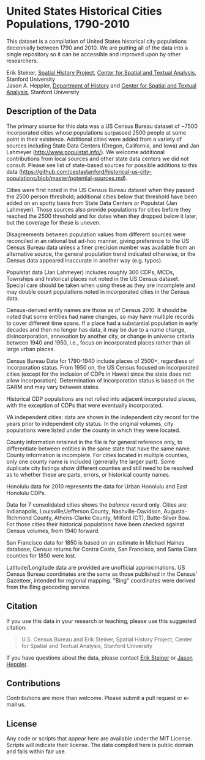 # United States Historical Cities Populations, 1790-2010

This dataset is a compilation of United States historical city populations decennially between 1790 and 2010. We are putting all of the data into a single repository so it can be accessible and improved upon by other researchers.

Erik Steiner, [Spatial History Project][], [Center for Spatial and Textual Analysis][], Stanford University  
Jason A. Heppler, [Department of History][] and [Center for Spatial and Textual Analysis][], Stanford University

## Description of the Data

The primary source for this data was a US Census Bureau dataset of ~7500 incorporated cities whose populations surpassed 2500 people at some point in their existence. Additional cities were added from a variety of sources including State Data Centers (Oregon, California, and Iowa) and Jan Lahmeyer (http://www.populstat.info/). We welcome additional contributions from local sources and other state data centers we did not consult. Please see list of state-based sources for possible additions to this data (https://github.com/cestastanford/historical-us-city-populations/blob/master/potential-sources.md).

Cities were first noted in the US Census Bureau dataset when they passed the 2500 person threshold; additional cities below that threshold have been added on an spotty basis from State Data Centers or Populstat (Jan Lahmeyer). Those sources also provide populations for cities before they reached the 2500 threshold and for dates when they dropped below it later, but the coverage for these is uneven.

Disagreements between population values from different sources were reconciled in an rational but ad-hoc manner, giving preference to the US Census Bureau data unless a finer precision number was available from an alternative source, the general population trend indicated otherwise, or the Census data appeared inaccurate in another way (e.g. typos).

Populstat data (Jan Lahmeyer) includes roughly 300 CDPs, MCDs, Townships and historical places not noted in the US Census dataset. Special care should be taken when using these as they are incomplete and may double count populations noted in incorporated cities in the Census data.

Census-derived entity names are those as of Census 2010.   It should be noted that some entities had name changes, so may have multiple records to cover different time spans.  If a place had a substantial population in early decades and then no longer has data, it may be due to a name change, disincorporation, annexation by another city, or change in universe criteria between 1940 and 1950, i.e., focus on incorporated places rather than all large urban places.

Census Bureau Data for 1790-1940 include places of 2500+, regardless of incorporation status.  From 1950 on, the US Census focused on incorporated cities (except for the inclusion of CDPs in Hawaii since the state does not allow incorporation). Determination of incorporation status is based on the GARM and may vary between states.

Historical CDP populations are not rolled into adjacent incorporated places, with the exception of CDPs that were eventually incorporated.

VA independent cities:  data are shown in the independent city record for the years prior to independent city status.  In the original volumes, city populations were listed under the county in which they were located.

County information retained in the file is for general reference only, to differentiate between entities in the same state that have the same name.  County information is incomplete.  For cities located in multiple counties, only one county name is included (generally the larger part). Some duplicate city listings show different counties and still need to be resolved as to whether these are parts, errors, or historical county names.

Honolulu data for 2010 represents the data for Urban Honolulu and East Honolulu CDPs.  

Data for 7 consolidated cities shows the *balance* record only.  Cities are:   Indianapolis, Louisville/Jefferson County, Nashville-Davidson, Augusta-Richmond County, Athens-Clarke County, Milford (CT), Butte-Silver Bow. For those cities their historical populations have been checked against Census volumes, from 1940 forward.

San Francisco data for 1850 is based on an estimate in Michael Haines database; Census returns for Contra Costa, San Francisco, and Santa Clara counties for 1850 were lost. 

Latitude/Longitude data are provided are unofficial approximations. US Census Bureau coordinates are the same as those published in the Census' Gazetteer, intended for regional mapping. "Bing" coordinates were derived from the Bing geocoding service.

## Citation

If you use this data in your research or teaching, please use this suggested citation:

> U.S. Census Bureau and Erik Steiner, Spatial History Project, Center for Spatial and Textual Analysis, Stanford University

If you have questions about the data, please contact [Erik Steiner][] or [Jason Heppler][].

## Contributions

Contributions are more than welcome. Please submit a pull request or e-mail us.

## License

Any code or scripts that appear here are available under the MIT License. Scripts will indicate their license. The data compiled here is public domain and falls within fair use. 

  [Spatial History Project]: http://spatialhistory.stanford.edu
  [Center for Spatial and Textual Analysis]: http://cesta.stanford.edu
  [Department of History]: http://history.stanford.edu
  [Erik Steiner]: mailto:ebs110@stanford.edu
  [Jason Heppler]: mailto:jheppler@stanford.edu
